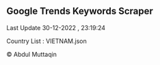 

## Google Trends Keywords Scraper 
 
Last Update 30-12-2022 , 23:19:24

Country List :
VIETNAM.json



© Abdul Muttaqin 
